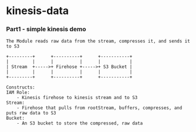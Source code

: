 # kinesis-data

### Part1 - simple kinesis demo
    
    The Module reads raw data from the stream, compresses it, and sends it to S3

    +---------+      +----------+      +-----------+
    |         |      |          |      |           |
    | Stream  +----->+ Firehose +----->+ S3 Bucket |
    |         |      |          |      |           |
    +---------+      +----------+      +-----------+

    Constructs:
    IAM Role:
        - Kinesis firehose to kinesis stream and to S3
    Stream:
        - Firehose that pulls from rootStream, buffers, compresses, and puts raw data to S3
    Bucket:
        - An S3 bucket to store the compressed, raw data

